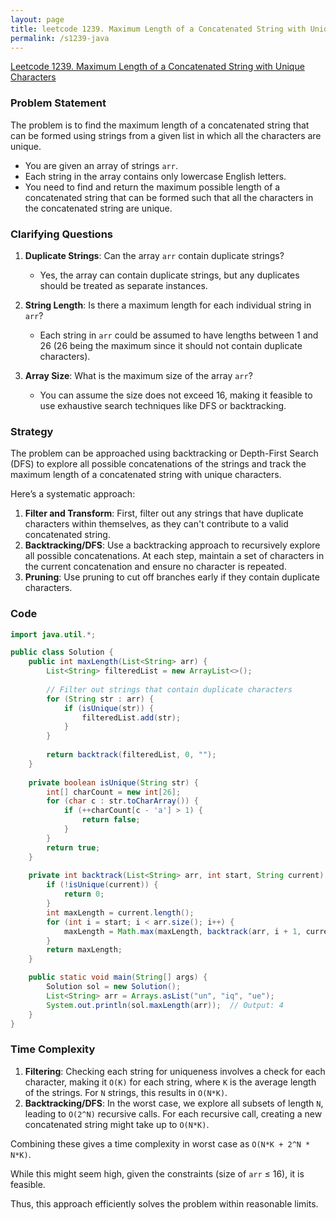 ```yaml
---
layout: page
title: leetcode 1239. Maximum Length of a Concatenated String with Unique Characters
permalink: /s1239-java
---
```

[Leetcode 1239. Maximum Length of a Concatenated String with Unique Characters](https://algoadvance.github.io/algoadvance/l1239)
### Problem Statement

The problem is to find the maximum length of a concatenated string that can be formed using strings from a given list in which all the characters are unique.

- You are given an array of strings `arr`.
- Each string in the array contains only lowercase English letters.
- You need to find and return the maximum possible length of a concatenated string that can be formed such that all the characters in the concatenated string are unique.

### Clarifying Questions

1. **Duplicate Strings**: Can the array `arr` contain duplicate strings?
   - Yes, the array can contain duplicate strings, but any duplicates should be treated as separate instances.
   
2. **String Length**: Is there a maximum length for each individual string in `arr`?
   - Each string in `arr` could be assumed to have lengths between 1 and 26 (26 being the maximum since it should not contain duplicate characters).

3. **Array Size**: What is the maximum size of the array `arr`?
   - You can assume the size does not exceed 16, making it feasible to use exhaustive search techniques like DFS or backtracking.

### Strategy

The problem can be approached using backtracking or Depth-First Search (DFS) to explore all possible concatenations of the strings and track the maximum length of a concatenated string with unique characters.

Here’s a systematic approach:

1. **Filter and Transform**: First, filter out any strings that have duplicate characters within themselves, as they can't contribute to a valid concatenated string.
2. **Backtracking/DFS**: Use a backtracking approach to recursively explore all possible concatenations. At each step, maintain a set of characters in the current concatenation and ensure no character is repeated.
3. **Pruning**: Use pruning to cut off branches early if they contain duplicate characters.

### Code
```java
import java.util.*;

public class Solution {
    public int maxLength(List<String> arr) {
        List<String> filteredList = new ArrayList<>();
        
        // Filter out strings that contain duplicate characters
        for (String str : arr) {
            if (isUnique(str)) {
                filteredList.add(str);
            }
        }
        
        return backtrack(filteredList, 0, "");
    }
    
    private boolean isUnique(String str) {
        int[] charCount = new int[26];
        for (char c : str.toCharArray()) {
            if (++charCount[c - 'a'] > 1) {
                return false;
            }
        }
        return true;
    }
    
    private int backtrack(List<String> arr, int start, String current) {
        if (!isUnique(current)) {
            return 0;
        }
        int maxLength = current.length();
        for (int i = start; i < arr.size(); i++) {
            maxLength = Math.max(maxLength, backtrack(arr, i + 1, current + arr.get(i)));
        }
        return maxLength;
    }

    public static void main(String[] args) {
        Solution sol = new Solution();
        List<String> arr = Arrays.asList("un", "iq", "ue");
        System.out.println(sol.maxLength(arr));  // Output: 4
    }
}
```

### Time Complexity

1. **Filtering**: Checking each string for uniqueness involves a check for each character, making it `O(K)` for each string, where `K` is the average length of the strings. For `N` strings, this results in `O(N*K)`.
2. **Backtracking/DFS**: In the worst case, we explore all subsets of length `N`, leading to `O(2^N)` recursive calls. For each recursive call, creating a new concatenated string might take up to `O(N*K)`.

Combining these gives a time complexity in worst case as `O(N*K + 2^N * N*K)`.

While this might seem high, given the constraints (size of `arr` ≤ 16), it is feasible.

Thus, this approach efficiently solves the problem within reasonable limits.